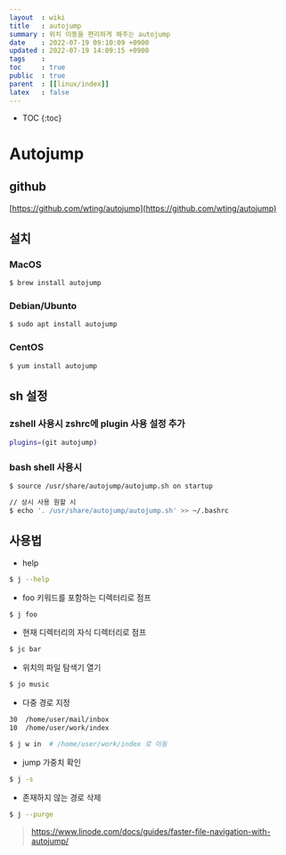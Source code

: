 ```yaml
---
layout  : wiki
title   : autojump 
summary : 위치 이동을 편리하게 해주는 autojump
date    : 2022-07-19 09:10:09 +0900
updated : 2022-07-19 14:09:15 +0900
tags    : 
toc     : true
public  : true
parent  : [[linux/index]]
latex   : false
---
```

* TOC
{:toc}

# Autojump

## github
[https://github.com/wting/autojump](https://github.com/wting/autojump)

## 설치
### MacOS
```sh
$ brew install autojump
```

### Debian/Ubunto
```sh
$ sudo apt install autojump
```

### CentOS
```sh
$ yum install autojump
```

## sh 설정
### zshell 사용시 zshrc에 plugin 사용 설정 추가
```sh
plugins=(git autojump)
```

### bash shell 사용시
```sh
$ source /usr/share/autojump/autojump.sh on startup

// 상시 사용 원할 시
$ echo '. /usr/share/autojump/autojump.sh' >> ~/.bashrc
```

## 사용법
- help
 
```sh
$ j --help
```

- foo 키워드를 포함하는 디렉터리로 점프

```sh
$ j foo
```

- 현재 디렉터리의 자식 디렉터리로 점프
 
```sh
$ jc bar
```

- 위치의 파일 탐색기 열기 
 
```sh
$ jo music
```

- 다중 경로 지정
 
```sh
30  /home/user/mail/inbox
10  /home/user/work/index

$ j w in  # /home/user/work/index 로 이동
```

- jump 가중치 확인
 
```sh
$ j -s
```

- 존재하지 않는 경로 삭제
 
```sh
$ j --purge
```

> https://www.linode.com/docs/guides/faster-file-navigation-with-autojump/
